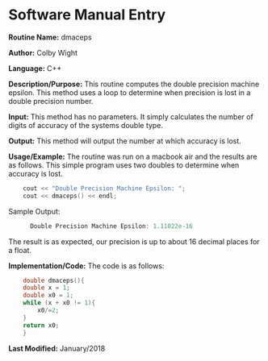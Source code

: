 # Software Manual Entry

**Routine Name:**  dmaceps

**Author:** Colby Wight

**Language:** C++

**Description/Purpose:**  This routine computes the double precision machine epsilon.  This method uses a loop to determine when precision is lost in a double precision number.

**Input:** This method has no parameters.  It simply calculates the number of digits of accuracy of the systems double type. 

**Output:** This method will output the number at which accuracy is lost.  

**Usage/Example:** The routine was run on a macbook air and the results are as follows. This simple program uses two doubles to determine when accuracy is lost. 

```C++
    cout << "Double Precision Machine Epsilon: ";
    cout << dmaceps() << endl;

```

Sample Output:

```C++
      Double Precision Machine Epsilon: 1.11022e-16
```
The result is as expected, our precision is up to about 16 decimal places for a float. 

**Implementation/Code:** The code is as follows:
```C++
    double dmaceps(){
    double x = 1;
    double x0 = 1;
    while (x + x0 != 1){
        x0/=2;
    }
    return x0;
    }
```
**Last Modified:** January/2018
